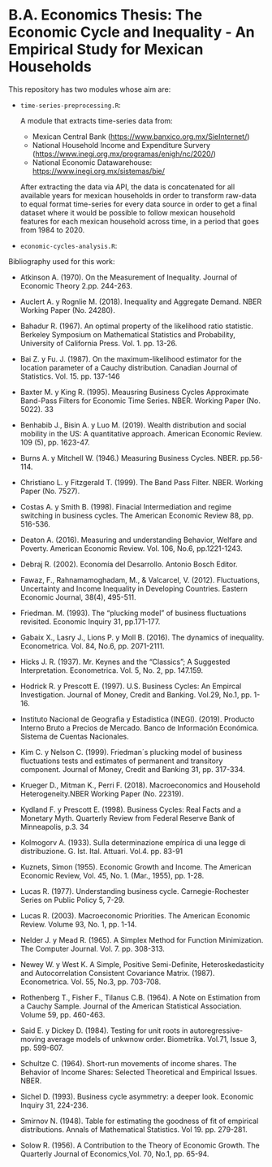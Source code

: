 # B.A. Economics Thesis: The Economic Cycle and Inequality - An Empirical Study for Mexican Households

This repository has two modules whose aim are:

* `time-series-preprocessing.R`: 

   A module that extracts time-series data from:
     - Mexican Central Bank (https://www.banxico.org.mx/SieInternet/)
     - National Household Income and Expenditure Survery (https://www.inegi.org.mx/programas/enigh/nc/2020/)
     - National Economic Datawarehouse: https://www.inegi.org.mx/sistemas/bie/
   
   After extracting the data via API, the data is concatenated for all available years for mexican households in order to transform raw-data to equal format time-series
   for every data source in order to get a final dataset where it would be possible to follow mexican household features for each mexican household across time, in a period that    goes from 1984 to 2020.  
   
     
* `economic-cycles-analysis.R`:



Bibliography used for this work:
- Atkinson A. (1970). On the Measurement of Inequality. Journal of Economic
Theory 2.pp. 244-263.

- Auclert A. y Rognlie M. (2018). Inequality and Aggregate Demand. NBER
Working Paper (No. 24280).

- Bahadur R. (1967). An optimal property of the likelihood ratio statistic. Berkeley
Symposium on Mathematical Statistics and Probability, University of California
Press. Vol. 1. pp. 13-26.

- Bai Z. y Fu. J. (1987). On the maximum-likelihood estimator for the location
parameter of a Cauchy distribution. Canadian Journal of Statistics. Vol. 15. pp.
137-146

- Baxter M. y King R. (1995). Meausring Business Cycles Approximate Band-Pass
Filters for Economic Time Series. NBER. Working Paper (No. 5022).
33
- Benhabib J., Bisin A. y Luo M. (2019). Wealth distribution and social mobility in
the US: A quantitative approach. American Economic Review. 109 (5), pp. 1623-47.

- Burns A. y Mitchell W. (1946.) Measuring Business Cycles. NBER. pp.56-114.

- Christiano L. y Fitzgerald T. (1999). The Band Pass Filter. NBER. Working Paper
(No. 7527).

- Costas A. y Smith B. (1998). Finacial Intermediation and regime switching in
business cycles. The American Economic Review 88, pp. 516-536.

- Deaton A. (2016). Measuring and understanding Behavior, Welfare and Poverty.
American Economic Review. Vol. 106, No.6, pp.1221-1243.

- Debraj R. (2002). Economía del Desarrollo. Antonio Bosch Editor.

- Fawaz, F., Rahnamamoghadam, M., & Valcarcel, V. (2012). Fluctuations,
Uncertainty and Income Inequality in Developing Countries. Eastern Economic
Journal, 38(4), 495-511.

- Friedman. M. (1993). The “plucking model” of business fluctuations revisited.
Economic Inquiry 31, pp.171-177.

- Gabaix X., Lasry J., Lions P. y Moll B. (2016). The dynamics of inequality.
Econometrica. Vol. 84, No.6, pp. 2071-2111.

- Hicks J. R. (1937). Mr. Keynes and the “Classics”; A Suggested Interpretation.
Econometrica. Vol. 5, No. 2, pp. 147.159.

- Hodrick R. y Prescott E. (1997). U.S. Business Cycles: An Empircal Investigation.
Journal of Money, Credit and Banking. Vol.29, No.1, pp. 1-16.

- Instituto Nacional de Geografìa y Estadistica (INEGI). (2019). Producto Interno
Bruto a Precios de Mercado. Banco de Información Económica. Sistema de Cuentas
Nacionales.

- Kim C. y Nelson C. (1999). Friedman´s plucking model of business fluctuations
tests and estimates of permanent and transitory component. Journal of Money,
Credit and Banking 31, pp. 317-334.

- Krueger D., Mitman K., Perri F. (2018). Macroeconomics and Household
Heterogeneity.NBER Working Paper (No. 22319).

- Kydland F. y Prescott E. (1998). Business Cycles: Real Facts and a Monetary Myth.
Quarterly Review from Federal Reserve Bank of Minneapolis, p.3.
34

- Kolmogorv A. (1933). Sulla determinazione empírica di una legge di distribuzione.
G. Ist. Ital. Attuari. Vol.4. pp. 83-91

- Kuznets, Simon (1955). Economic Growth and Income. The American Economic
Review, Vol. 45, No. 1. (Mar., 1955), pp. 1-28.

- Lucas R. (1977). Understanding business cycle. Carnegie-Rochester Series on
Public Policy 5, 7-29.

- Lucas R. (2003). Macroeconomic Priorities. The American Economic Review.
Volume 93, No. 1, pp. 1-14.

- Nelder J. y Mead R. (1965). A Simplex Method for Function Minimization. The
Computer Journal. Vol. 7. pp. 308-313.

- Newey W. y West K. A Simple, Positive Semi-Definite, Heteroskedasticity and
Autocorrelation Consistent Covariance Matrix. (1987). Econometrica. Vol. 55,
No.3, pp. 703-708.

- Rothenberg T., Fisher F., Tilanus C.B. (1964). A Note on Estimation from a Cauchy
Sample. Journal of the American Statistical Association. Volume 59, pp. 460-463.

- Said E. y Dickey D. (1984). Testing for unit roots in autoregressive-moving average
models of unkwnow order. Biometrika. Vol.71, Issue 3, pp. 599-607.

- Schultze C. (1964). Short-run movements of income shares. The Behavior of
Income Shares: Selected Theoretical and Empirical Issues. NBER.

- Sichel D. (1993). Business cycle asymmetry: a deeper look. Economic Inquiry 31,
224-236.

- Smirnov N. (1948). Table for estimating the goodness of fit of empirical
distributions. Annals of Mathematical Statistics. Vol 19. pp. 279-281.

- Solow R. (1956). A Contribution to the Theory of Economic Growth. The Quarterly
Journal of Economics¸Vol. 70, No.1, pp. 65-94. 
